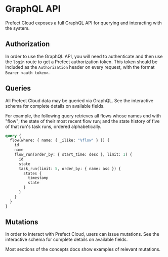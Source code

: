 # GraphQL API

Prefect Cloud exposes a full GraphQL API for querying and interacting with the system.

## Authorization

In order to use the GraphQL API, you will need to authenticate and then use the `login` route to get a Prefect authorization token. This token should be included as the `Authorization` header on every request, with the format `Bearer <auth token>`.

## Queries

All Prefect Cloud data may be queried via GraphQL. See the interactive schema for complete details on available fields.

For example, the following query retrieves all flows whose names end with "flow"; the state of their most recent flow run; and the state history of five of that run's task runs, ordered alphabetically.

```graphql
query {
  flow(where: { name: { _ilike: "%flow" } }) {
    id
    name
    flow_run(order_by: { start_time: desc }, limit: 1) {
      id
      state
      task_run(limit: 5, order_by: { name: asc }) {
        states {
          timestamp
          state
        }
      }
    }
  }
}
```

## Mutations

In order to interact with Prefect Cloud, users can issue mutations. See the interactive schema for complete details on available fields.

Most sections of the concepts docs show examples of relevant mutations.
